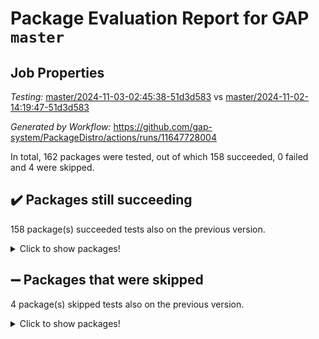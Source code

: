 # Package Evaluation Report for GAP `master`

## Job Properties

*Testing:* [master/2024-11-03-02:45:38-51d3d583](https://github.com/gap-system/PackageDistro/blob/data/reports/master/2024-11-03-02:45:38-51d3d583) vs [master/2024-11-02-14:19:47-51d3d583](https://github.com/gap-system/PackageDistro/blob/data/reports/master/2024-11-02-14:19:47-51d3d583)

*Generated by Workflow:* https://github.com/gap-system/PackageDistro/actions/runs/11647728004

In total, 162 packages were tested, out of which 158 succeeded, 0 failed and 4 were skipped.

## :heavy_check_mark: Packages still succeeding

158 package(s) succeeded tests also on the previous version.
<details><summary>Click to show packages!</summary>

- 4ti2interface 2023.02-04 [(success)](https://github.com/gap-system/PackageDistro/actions/runs/11647728004/job/32433429308)
- ace 5.6.2 [(success)](https://github.com/gap-system/PackageDistro/actions/runs/11647728004/job/32433430962)
- aclib 1.3.2 [(success)](https://github.com/gap-system/PackageDistro/actions/runs/11647728004/job/32433431216)
- agt 0.3.1 [(success)](https://github.com/gap-system/PackageDistro/actions/runs/11647728004/job/32433431366)
- alnuth 3.2.1 [(success)](https://github.com/gap-system/PackageDistro/actions/runs/11647728004/job/32433431931)
- anupq 3.3.1 [(success)](https://github.com/gap-system/PackageDistro/actions/runs/11647728004/job/32433432387)
- atlasrep 2.1.9 [(success)](https://github.com/gap-system/PackageDistro/actions/runs/11647728004/job/32433432457)
- autodoc 2023.06.19 [(success)](https://github.com/gap-system/PackageDistro/actions/runs/11647728004/job/32433432520)
- automata 1.16 [(success)](https://github.com/gap-system/PackageDistro/actions/runs/11647728004/job/32433432591)
- automgrp 1.3.2 [(success)](https://github.com/gap-system/PackageDistro/actions/runs/11647728004/job/32433432663)
- autpgrp 1.11 [(success)](https://github.com/gap-system/PackageDistro/actions/runs/11647728004/job/32433432719)
- cap 2024.10-08 [(success)](https://github.com/gap-system/PackageDistro/actions/runs/11647728004/job/32433432774)
- caratinterface 2.3.7 [(success)](https://github.com/gap-system/PackageDistro/actions/runs/11647728004/job/32433432865)
- cddinterface 2024.09.02 [(success)](https://github.com/gap-system/PackageDistro/actions/runs/11647728004/job/32433432942)
- circle 1.6.6 [(success)](https://github.com/gap-system/PackageDistro/actions/runs/11647728004/job/32433433011)
- classicpres 1.22 [(success)](https://github.com/gap-system/PackageDistro/actions/runs/11647728004/job/32433433123)
- cohomolo 1.6.11 [(success)](https://github.com/gap-system/PackageDistro/actions/runs/11647728004/job/32433433234)
- congruence 1.2.7 [(success)](https://github.com/gap-system/PackageDistro/actions/runs/11647728004/job/32433433304)
- corefreesub 0.6 [(success)](https://github.com/gap-system/PackageDistro/actions/runs/11647728004/job/32433433392)
- corelg 1.57 [(success)](https://github.com/gap-system/PackageDistro/actions/runs/11647728004/job/32433433462)
- crime 1.6 [(success)](https://github.com/gap-system/PackageDistro/actions/runs/11647728004/job/32433433583)
- crisp 1.4.6 [(success)](https://github.com/gap-system/PackageDistro/actions/runs/11647728004/job/32433433727)
- crypting 0.10.5 [(success)](https://github.com/gap-system/PackageDistro/actions/runs/11647728004/job/32433433800)
- cryst 4.1.27 [(success)](https://github.com/gap-system/PackageDistro/actions/runs/11647728004/job/32433433889)
- crystcat 1.1.10 [(success)](https://github.com/gap-system/PackageDistro/actions/runs/11647728004/job/32433433983)
- ctbllib 1.3.9 [(success)](https://github.com/gap-system/PackageDistro/actions/runs/11647728004/job/32433434065)
- cubefree 1.20 [(success)](https://github.com/gap-system/PackageDistro/actions/runs/11647728004/job/32433434148)
- curlinterface 2.4.0 [(success)](https://github.com/gap-system/PackageDistro/actions/runs/11647728004/job/32433434244)
- cvec 2.8.2 [(success)](https://github.com/gap-system/PackageDistro/actions/runs/11647728004/job/32433434346)
- datastructures 0.3.1 [(success)](https://github.com/gap-system/PackageDistro/actions/runs/11647728004/job/32433434443)
- deepthought 1.0.7 [(success)](https://github.com/gap-system/PackageDistro/actions/runs/11647728004/job/32433434524)
- design 1.8.2 [(success)](https://github.com/gap-system/PackageDistro/actions/runs/11647728004/job/32433434597)
- difsets 2.3.1 [(success)](https://github.com/gap-system/PackageDistro/actions/runs/11647728004/job/32433434698)
- digraphs 1.9.0 [(success)](https://github.com/gap-system/PackageDistro/actions/runs/11647728004/job/32433434781)
- edim 1.3.8 [(success)](https://github.com/gap-system/PackageDistro/actions/runs/11647728004/job/32433434859)
- example 4.3.4 [(success)](https://github.com/gap-system/PackageDistro/actions/runs/11647728004/job/32433434934)
- examplesforhomalg 2023.10-01 [(success)](https://github.com/gap-system/PackageDistro/actions/runs/11647728004/job/32433435021)
- factint 1.6.3 [(success)](https://github.com/gap-system/PackageDistro/actions/runs/11647728004/job/32433435236)
- ferret 1.0.14 [(success)](https://github.com/gap-system/PackageDistro/actions/runs/11647728004/job/32433435334)
- fga 1.5.0 [(success)](https://github.com/gap-system/PackageDistro/actions/runs/11647728004/job/32433435433)
- fining 1.5.6 [(success)](https://github.com/gap-system/PackageDistro/actions/runs/11647728004/job/32433435516)
- float 1.0.5 [(success)](https://github.com/gap-system/PackageDistro/actions/runs/11647728004/job/32433435630)
- format 1.4.4 [(success)](https://github.com/gap-system/PackageDistro/actions/runs/11647728004/job/32433435738)
- forms 1.2.12 [(success)](https://github.com/gap-system/PackageDistro/actions/runs/11647728004/job/32433435821)
- fplsa 1.2.6 [(success)](https://github.com/gap-system/PackageDistro/actions/runs/11647728004/job/32433435906)
- fr 2.4.13 [(success)](https://github.com/gap-system/PackageDistro/actions/runs/11647728004/job/32433436019)
- francy 2.0.3 [(success)](https://github.com/gap-system/PackageDistro/actions/runs/11647728004/job/32433436114)
- fwtree 1.3 [(success)](https://github.com/gap-system/PackageDistro/actions/runs/11647728004/job/32433436185)
- gapdoc 1.6.7 [(success)](https://github.com/gap-system/PackageDistro/actions/runs/11647728004/job/32433436277)
- gauss 2023.08-01 [(success)](https://github.com/gap-system/PackageDistro/actions/runs/11647728004/job/32433436356)
- gaussforhomalg 2024.08-01 [(success)](https://github.com/gap-system/PackageDistro/actions/runs/11647728004/job/32433436429)
- gbnp 1.1.0 [(success)](https://github.com/gap-system/PackageDistro/actions/runs/11647728004/job/32433436506)
- generalizedmorphismsforcap 2024.09-03 [(success)](https://github.com/gap-system/PackageDistro/actions/runs/11647728004/job/32433436589)
- genss 1.6.9 [(success)](https://github.com/gap-system/PackageDistro/actions/runs/11647728004/job/32433436646)
- gradedmodules 2024.01-01 [(success)](https://github.com/gap-system/PackageDistro/actions/runs/11647728004/job/32433436736)
- gradedringforhomalg 2024.07-01 [(success)](https://github.com/gap-system/PackageDistro/actions/runs/11647728004/job/32433436806)
- grape 4.9.2 [(success)](https://github.com/gap-system/PackageDistro/actions/runs/11647728004/job/32433436881)
- groupoids 1.76 [(success)](https://github.com/gap-system/PackageDistro/actions/runs/11647728004/job/32433436960)
- grpconst 2.6.5 [(success)](https://github.com/gap-system/PackageDistro/actions/runs/11647728004/job/32433437033)
- guarana 0.96.3 [(success)](https://github.com/gap-system/PackageDistro/actions/runs/11647728004/job/32433437100)
- guava 3.19 [(success)](https://github.com/gap-system/PackageDistro/actions/runs/11647728004/job/32433437212)
- hap 1.66 [(success)](https://github.com/gap-system/PackageDistro/actions/runs/11647728004/job/32433437299)
- hapcryst 0.1.15 [(success)](https://github.com/gap-system/PackageDistro/actions/runs/11647728004/job/32433437367)
- hecke 1.5.4 [(success)](https://github.com/gap-system/PackageDistro/actions/runs/11647728004/job/32433437429)
- help 4.0 [(success)](https://github.com/gap-system/PackageDistro/actions/runs/11647728004/job/32433437489)
- homalg 2024.01-01 [(success)](https://github.com/gap-system/PackageDistro/actions/runs/11647728004/job/32433437556)
- homalgtocas 2023.11-01 [(success)](https://github.com/gap-system/PackageDistro/actions/runs/11647728004/job/32433437597)
- idrel 2.48 [(success)](https://github.com/gap-system/PackageDistro/actions/runs/11647728004/job/32433437662)
- images 1.3.3 [(success)](https://github.com/gap-system/PackageDistro/actions/runs/11647728004/job/32433437730)
- intpic 0.4.0 [(success)](https://github.com/gap-system/PackageDistro/actions/runs/11647728004/job/32433437793)
- io 4.9.0 [(success)](https://github.com/gap-system/PackageDistro/actions/runs/11647728004/job/32433437841)
- io_forhomalg 2023.02-04 [(success)](https://github.com/gap-system/PackageDistro/actions/runs/11647728004/job/32433437896)
- irredsol 1.4.4 [(success)](https://github.com/gap-system/PackageDistro/actions/runs/11647728004/job/32433437962)
- json 2.2.2 [(success)](https://github.com/gap-system/PackageDistro/actions/runs/11647728004/job/32433438039)
- jupyterkernel 1.5.1 [(success)](https://github.com/gap-system/PackageDistro/actions/runs/11647728004/job/32433438098)
- jupyterviz 1.5.6 [(success)](https://github.com/gap-system/PackageDistro/actions/runs/11647728004/job/32433438171)
- kan 1.37 [(success)](https://github.com/gap-system/PackageDistro/actions/runs/11647728004/job/32433438230)
- kbmag 1.5.11 [(success)](https://github.com/gap-system/PackageDistro/actions/runs/11647728004/job/32433438286)
- laguna 3.9.7 [(success)](https://github.com/gap-system/PackageDistro/actions/runs/11647728004/job/32433438344)
- liealgdb 2.2.1 [(success)](https://github.com/gap-system/PackageDistro/actions/runs/11647728004/job/32433438407)
- liepring 2.9.1 [(success)](https://github.com/gap-system/PackageDistro/actions/runs/11647728004/job/32433438462)
- liering 2.4.2 [(success)](https://github.com/gap-system/PackageDistro/actions/runs/11647728004/job/32433438521)
- linearalgebraforcap 2024.10-01 [(success)](https://github.com/gap-system/PackageDistro/actions/runs/11647728004/job/32433438584)
- lins 0.9 [(success)](https://github.com/gap-system/PackageDistro/actions/runs/11647728004/job/32433438651)
- localizeringforhomalg 2023.10-01 [(success)](https://github.com/gap-system/PackageDistro/actions/runs/11647728004/job/32433438723)
- loops 3.4.4 [(success)](https://github.com/gap-system/PackageDistro/actions/runs/11647728004/job/32433438804)
- lpres 1.1.1 [(success)](https://github.com/gap-system/PackageDistro/actions/runs/11647728004/job/32433438899)
- majoranaalgebras 1.5.2 [(success)](https://github.com/gap-system/PackageDistro/actions/runs/11647728004/job/32433439026)
- mapclass 1.4.6 [(success)](https://github.com/gap-system/PackageDistro/actions/runs/11647728004/job/32433439104)
- matgrp 0.71 [(success)](https://github.com/gap-system/PackageDistro/actions/runs/11647728004/job/32433439182)
- matricesforhomalg 2024.08-05 [(success)](https://github.com/gap-system/PackageDistro/actions/runs/11647728004/job/32433439248)
- modisom 3.0.0 [(success)](https://github.com/gap-system/PackageDistro/actions/runs/11647728004/job/32433439319)
- modulepresentationsforcap 2024.09-02 [(success)](https://github.com/gap-system/PackageDistro/actions/runs/11647728004/job/32433439391)
- modules 2024.01-01 [(success)](https://github.com/gap-system/PackageDistro/actions/runs/11647728004/job/32433439445)
- monoidalcategories 2024.09-05 [(success)](https://github.com/gap-system/PackageDistro/actions/runs/11647728004/job/32433439501)
- nconvex 2022.09-01 [(success)](https://github.com/gap-system/PackageDistro/actions/runs/11647728004/job/32433439571)
- nilmat 1.4.2 [(success)](https://github.com/gap-system/PackageDistro/actions/runs/11647728004/job/32433439627)
- nock 1.5 [(success)](https://github.com/gap-system/PackageDistro/actions/runs/11647728004/job/32433439695)
- normalizinterface 1.3.7 [(success)](https://github.com/gap-system/PackageDistro/actions/runs/11647728004/job/32433439763)
- nq 2.5.11 [(success)](https://github.com/gap-system/PackageDistro/actions/runs/11647728004/job/32433439843)
- numericalsgps 1.4.0 [(success)](https://github.com/gap-system/PackageDistro/actions/runs/11647728004/job/32433439931)
- openmath 11.5.3 [(success)](https://github.com/gap-system/PackageDistro/actions/runs/11647728004/job/32433440004)
- orb 4.9.1 [(success)](https://github.com/gap-system/PackageDistro/actions/runs/11647728004/job/32433440067)
- packagemanager 1.6 [(success)](https://github.com/gap-system/PackageDistro/actions/runs/11647728004/job/32433440143)
- patternclass 2.4.5 [(success)](https://github.com/gap-system/PackageDistro/actions/runs/11647728004/job/32433440208)
- permut 2.0.5 [(success)](https://github.com/gap-system/PackageDistro/actions/runs/11647728004/job/32433440260)
- polenta 1.3.10 [(success)](https://github.com/gap-system/PackageDistro/actions/runs/11647728004/job/32433440304)
- polymaking 0.8.7 [(success)](https://github.com/gap-system/PackageDistro/actions/runs/11647728004/job/32433440359)
- primgrp 3.4.4 [(success)](https://github.com/gap-system/PackageDistro/actions/runs/11647728004/job/32433440421)
- profiling 2.6.0 [(success)](https://github.com/gap-system/PackageDistro/actions/runs/11647728004/job/32433440478)
- qdistrnd 0.9.4 [(success)](https://github.com/gap-system/PackageDistro/actions/runs/11647728004/job/32433440530)
- qpa 1.35 [(success)](https://github.com/gap-system/PackageDistro/actions/runs/11647728004/job/32433440607)
- quagroup 1.8.4 [(success)](https://github.com/gap-system/PackageDistro/actions/runs/11647728004/job/32433440677)
- radiroot 2.9 [(success)](https://github.com/gap-system/PackageDistro/actions/runs/11647728004/job/32433440732)
- rcwa 4.7.1 [(success)](https://github.com/gap-system/PackageDistro/actions/runs/11647728004/job/32433440809)
- rds 1.8 [(success)](https://github.com/gap-system/PackageDistro/actions/runs/11647728004/job/32433440868)
- recog 1.4.3 [(success)](https://github.com/gap-system/PackageDistro/actions/runs/11647728004/job/32433440947)
- repndecomp 1.3.0 [(success)](https://github.com/gap-system/PackageDistro/actions/runs/11647728004/job/32433441027)
- repsn 3.1.2 [(success)](https://github.com/gap-system/PackageDistro/actions/runs/11647728004/job/32433441093)
- resclasses 4.7.3 [(success)](https://github.com/gap-system/PackageDistro/actions/runs/11647728004/job/32433441147)
- ringsforhomalg 2024.06-01 [(success)](https://github.com/gap-system/PackageDistro/actions/runs/11647728004/job/32433441217)
- sco 2023.08-01 [(success)](https://github.com/gap-system/PackageDistro/actions/runs/11647728004/job/32433441286)
- scscp 2.4.3 [(success)](https://github.com/gap-system/PackageDistro/actions/runs/11647728004/job/32433441357)
- semigroups 5.4.0 [(success)](https://github.com/gap-system/PackageDistro/actions/runs/11647728004/job/32433441427)
- sglppow 2.4 [(success)](https://github.com/gap-system/PackageDistro/actions/runs/11647728004/job/32433441497)
- sgpviz 0.999.6 [(success)](https://github.com/gap-system/PackageDistro/actions/runs/11647728004/job/32433441573)
- simpcomp 2.1.14 [(success)](https://github.com/gap-system/PackageDistro/actions/runs/11647728004/job/32433441658)
- singular 2024.06.03 [(success)](https://github.com/gap-system/PackageDistro/actions/runs/11647728004/job/32433441730)
- sl2reps 1.1 [(success)](https://github.com/gap-system/PackageDistro/actions/runs/11647728004/job/32433441803)
- sla 1.6.2 [(success)](https://github.com/gap-system/PackageDistro/actions/runs/11647728004/job/32433441869)
- smallantimagmas 0.2.12 [(success)](https://github.com/gap-system/PackageDistro/actions/runs/11647728004/job/32433441942)
- smallgrp 1.5.4 [(success)](https://github.com/gap-system/PackageDistro/actions/runs/11647728004/job/32433442029)
- smallsemi 0.7.1 [(success)](https://github.com/gap-system/PackageDistro/actions/runs/11647728004/job/32433442106)
- sonata 2.9.6 [(success)](https://github.com/gap-system/PackageDistro/actions/runs/11647728004/job/32433442172)
- sophus 1.27 [(success)](https://github.com/gap-system/PackageDistro/actions/runs/11647728004/job/32433442227)
- sotgrps 1.3 [(success)](https://github.com/gap-system/PackageDistro/actions/runs/11647728004/job/32433442289)
- spinsym 1.5.2 [(success)](https://github.com/gap-system/PackageDistro/actions/runs/11647728004/job/32433442365)
- standardff 1.0 [(success)](https://github.com/gap-system/PackageDistro/actions/runs/11647728004/job/32433442465)
- symbcompcc 1.3.2 [(success)](https://github.com/gap-system/PackageDistro/actions/runs/11647728004/job/32433442536)
- thelma 1.3 [(success)](https://github.com/gap-system/PackageDistro/actions/runs/11647728004/job/32433442611)
- tomlib 1.2.11 [(success)](https://github.com/gap-system/PackageDistro/actions/runs/11647728004/job/32433442692)
- toolsforhomalg 2024.09-01 [(success)](https://github.com/gap-system/PackageDistro/actions/runs/11647728004/job/32433442762)
- toric 1.9.6 [(success)](https://github.com/gap-system/PackageDistro/actions/runs/11647728004/job/32433442822)
- toricvarieties 2022.07.13 [(success)](https://github.com/gap-system/PackageDistro/actions/runs/11647728004/job/32433442875)
- transgrp 3.6.5 [(success)](https://github.com/gap-system/PackageDistro/actions/runs/11647728004/job/32433442975)
- typeset 1.2.2 [(success)](https://github.com/gap-system/PackageDistro/actions/runs/11647728004/job/32433443049)
- ugaly 4.1.3 [(success)](https://github.com/gap-system/PackageDistro/actions/runs/11647728004/job/32433443136)
- unipot 1.6 [(success)](https://github.com/gap-system/PackageDistro/actions/runs/11647728004/job/32433443233)
- unitlib 4.2.0 [(success)](https://github.com/gap-system/PackageDistro/actions/runs/11647728004/job/32433443519)
- utils 0.85 [(success)](https://github.com/gap-system/PackageDistro/actions/runs/11647728004/job/32433443626)
- uuid 0.7 [(success)](https://github.com/gap-system/PackageDistro/actions/runs/11647728004/job/32433443752)
- walrus 0.9991 [(success)](https://github.com/gap-system/PackageDistro/actions/runs/11647728004/job/32433443855)
- wedderga 4.10.5 [(success)](https://github.com/gap-system/PackageDistro/actions/runs/11647728004/job/32433443962)
- wpe 0.8 [(success)](https://github.com/gap-system/PackageDistro/actions/runs/11647728004/job/32433444070)
- xmod 2.92 [(success)](https://github.com/gap-system/PackageDistro/actions/runs/11647728004/job/32433444165)
- xmodalg 1.23 [(success)](https://github.com/gap-system/PackageDistro/actions/runs/11647728004/job/32433444259)
- yangbaxter 0.10.6 [(success)](https://github.com/gap-system/PackageDistro/actions/runs/11647728004/job/32433444350)
- zeromqinterface 0.16 [(success)](https://github.com/gap-system/PackageDistro/actions/runs/11647728004/job/32433444444)
</details>

## :heavy_minus_sign: Packages that were skipped

4 package(s) skipped tests also on the previous version.
<details><summary>Click to show packages!</summary>

- browse 1.8.21 [(skipped)](https://github.com/gap-system/PackageDistro/actions/runs/11647728004/job/32433312278)
- itc 1.5.1 [(skipped)](https://github.com/gap-system/PackageDistro/actions/runs/11647728004/job/32433312278)
- polycyclic 2.16 [(skipped)](https://github.com/gap-system/PackageDistro/actions/runs/11647728004/job/32433312278)
- xgap 4.32 [(skipped)](https://github.com/gap-system/PackageDistro/actions/runs/11647728004/job/32433312278)
</details>

